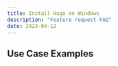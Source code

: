 ```yaml
---
title: Install Hugo on Windows
description: "Feature request FAQ"
date: 2023-04-12
---
```


## Use Case Examples